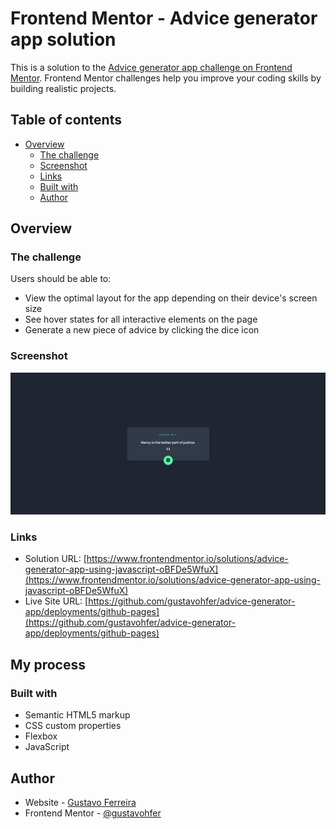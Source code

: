 # Frontend Mentor - Advice generator app solution

This is a solution to the [Advice generator app challenge on Frontend Mentor](https://www.frontendmentor.io/challenges/advice-generator-app-QdUG-13db). Frontend Mentor challenges help you improve your coding skills by building realistic projects.

## Table of contents

- [Overview](#overview)
  - [The challenge](#the-challenge)
  - [Screenshot](#screenshot)
  - [Links](#links)
  - [Built with](#built-with)
  - [Author](#author)

## Overview

### The challenge

Users should be able to:

- View the optimal layout for the app depending on their device's screen size
- See hover states for all interactive elements on the page
- Generate a new piece of advice by clicking the dice icon

### Screenshot

![](./screenshot.jpg)

### Links

- Solution URL: [https://www.frontendmentor.io/solutions/advice-generator-app-using-javascript-oBFDe5WfuX](https://www.frontendmentor.io/solutions/advice-generator-app-using-javascript-oBFDe5WfuX)
- Live Site URL: [https://github.com/gustavohfer/advice-generator-app/deployments/github-pages](https://github.com/gustavohfer/advice-generator-app/deployments/github-pages)

## My process

### Built with

- Semantic HTML5 markup
- CSS custom properties
- Flexbox
- JavaScript

## Author

- Website - [Gustavo Ferreira](https://github.com/gustavohfer)
- Frontend Mentor - [@gustavohfer](https://www.frontendmentor.io/profile/gustavohfer)
